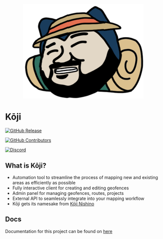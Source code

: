 <p align="center">
  <img width="390" alt="ReactMap_Logo" src="./client/public/favicon.png">
</p>

# Kōji

[![GitHub Release](https://img.shields.io/github/release/TurtIeSocks/Koji.svg)](https://github.com/TurtIeSocks/Koji/releases/)

[![GitHub Contributors](https://img.shields.io/github/contributors/TurtIeSocks/Koji.svg)](https://github.com/TurtIeSocks/Koji/graphs/contributors/)

[![Discord](https://img.shields.io/discord/907337201044582452.svg?label=&logo=discord&logoColor=ffffff&color=7389D8&labelColor=6A7EC2)](https://discord.gg/EYYsKPVawn)

## What is Kōji?

- Automation tool to streamline the process of mapping new and existing areas as efficiently as possible
- Fully interactive client for creating and editing geofences
- Admin panel for managing geofences, routes, projects
- External API to seamlessly integrate into your mapping workflow
- Kōji gets its namesake from [Kōji Nishino](https://bulbapedia.bulbagarden.net/wiki/K%C5%8Dji_Nishino)

## Docs

Documentation for this project can be found on [here](https://koji.vercel.app/)
